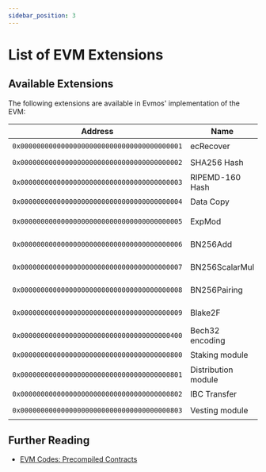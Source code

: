 ```yaml
---
sidebar_position: 3
---
```


# List of EVM Extensions

## Available Extensions

The following extensions are available in Evmos' implementation of the EVM:

| Address                                      | Name                | Stateful | EIP                                               | Testnet                  | Mainnet                  |
| -------------------------------------------- | ------------------- | -------- | ------------------------------------------------- | ------------------------ | ------------------------ |
| `0x0000000000000000000000000000000000000001` | ecRecover           | No       |                                                   | :heavy_check_mark:       | :heavy_check_mark:       |
| `0x0000000000000000000000000000000000000002` | SHA256 Hash         | No       |                                                   | :heavy_check_mark:       | :heavy_check_mark:       |
| `0x0000000000000000000000000000000000000003` | RIPEMD-160 Hash     | No       |                                                   | :heavy_check_mark:       | :heavy_check_mark:       |
| `0x0000000000000000000000000000000000000004` | Data Copy           | No       |                                                   | :heavy_check_mark:       | :heavy_check_mark:       |
| `0x0000000000000000000000000000000000000005` | ExpMod              | No       | [EIP-198](https://eips.ethereum.org/EIPS/eip-198) | :heavy_check_mark:       | :heavy_check_mark:       |
| `0x0000000000000000000000000000000000000006` | BN256Add            | No       | [EIP-196](https://eips.ethereum.org/EIPS/eip-196) | :heavy_check_mark:       | :heavy_check_mark:       |
| `0x0000000000000000000000000000000000000007` | BN256ScalarMul      | No       | [EIP-196](https://eips.ethereum.org/EIPS/eip-196) | :heavy_check_mark:       | :heavy_check_mark:       |
| `0x0000000000000000000000000000000000000008` | BN256Pairing        | No       | [EIP-197](https://eips.ethereum.org/EIPS/eip-197) | :heavy_check_mark:       | :heavy_check_mark:       |
| `0x0000000000000000000000000000000000000009` | Blake2F             | No       | [EIP-152](https://eips.ethereum.org/EIPS/eip-152) | :heavy_check_mark:       | :heavy_check_mark:       |
| `0x0000000000000000000000000000000000000400` | Bech32 encoding     | No       |                                                   | :heavy_multiplication_x: | :heavy_multiplication_x: |
| `0x0000000000000000000000000000000000000800` | Staking module      | Yes      |                                                   | :heavy_check_mark:       | :heavy_check_mark:       |
| `0x0000000000000000000000000000000000000801` | Distribution module | Yes      |                                                   | :heavy_check_mark:       | :heavy_check_mark:       |
| `0x0000000000000000000000000000000000000802` | IBC Transfer        | Yes      |                                                   | :heavy_check_mark:       | :heavy_check_mark:       |
| `0x0000000000000000000000000000000000000803` | Vesting module      | Yes      |                                                   | :heavy_check_mark:       | :heavy_check_mark:       |

## Further Reading

- [EVM Codes: Precompiled Contracts](https://www.evm.codes/precompiled)
